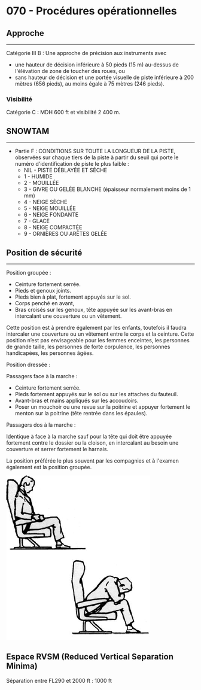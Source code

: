 # 070 - Procédures opérationnelles

## Approche
---

Catégorie III B : Une approche de précision aux instruments avec 
- une hauteur de décision inférieure à 50 pieds (15 m) au-dessus de l'élévation de zone de toucher des roues, ou
- sans hauteur de décision et une portée visuelle de piste inférieure à 200 mètres (656 pieds), au moins égale à 75 mètres (246 pieds).


### Visibilité

Catégorie C : MDH 600 ft et visibilité 2 400 m.



## SNOWTAM
---

- Partie F : CONDITIONS SUR TOUTE LA LONGUEUR DE LA PISTE, observées sur chaque tiers de la piste à partir du seuil qui porte le numéro d'identification de piste le plus faible :
  - NIL - PISTE DÉBLAYÉE ET SÈCHE
  - 1 - HUMIDE
  - 2 - MOUILLÉE
  - 3 - GIVRE OU GELÉE BLANCHE (épaisseur normalement moins de 1 mm)
  - 4 - NEIGE SÈCHE
  - 5 - NEIGE MOUILLÉE
  - 6 - NEIGE FONDANTE
  - 7 - GLACE
  - 8 - NEIGE COMPACTÉE
  - 9 - ORNIÈRES OU ARÊTES GELÉE

## Position de sécurité
---

Position groupée :
- Ceinture fortement serrée.
- Pieds et genoux joints.
- Pieds bien à plat, fortement appuyés sur le sol.
- Corps penché en avant,
- Bras croisés sur les genoux, tête appuyée sur les avant-bras en intercalant une couverture ou un vêtement.

Cette position est à prendre également par les enfants, toutefois il faudra intercaler une couverture ou un vêtement entre le corps et la ceinture. Cette position n’est pas envisageable pour les femmes enceintes, les personnes de grande taille, les personnes de forte corpulence, les personnes handicapées, les personnes âgées.

Position dressée :

Passagers face à la marche :

- Ceinture fortement serrée.
- Pieds fortement appuyés sur le sol ou sur les attaches du fauteuil.
- Avant-bras et mains appliqués sur les accoudoirs.
- Poser un mouchoir ou une revue sur la poitrine et appuyer fortement le menton sur la poitrine (tête rentrée dans les épaules).

Passagers dos à la marche :

Identique à face à la marche sauf pour la tête qui doit être appuyée fortement contre le dossier ou la cloison, en intercalant au besoin une couverture et serrer fortement le harnais.

La position préférée le plus souvent par les compagnies et à l'examen également est la position groupée.

![Position de sécurité](./data/SECU.JPG)


## Espace RVSM (Reduced Vertical Separation Minima)

Séparation entre FL290 et 2000 ft : 1000 ft